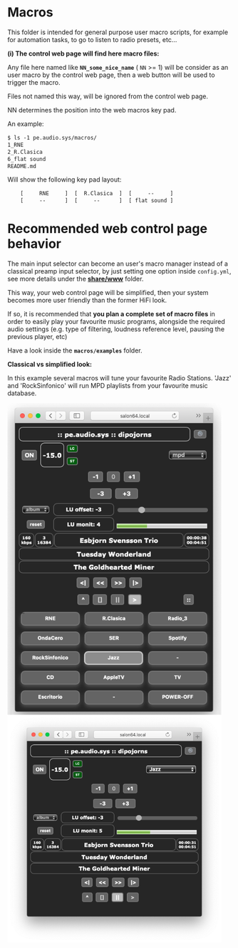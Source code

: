 # Macros
This folder is intended for general purpose user macro scripts, for example for automation tasks,
to go to listen to radio presets, etc...

**(i) The control web page will find here macro files:**

Any file here named like **`NN_some_nice_name`** ( `NN` >= 1) will be consider as an user macro by the control web page, then a web button will be used to trigger the macro.

Files not named this way, will be ignored from the control web page.

NN determines the position into the web macros key pad.

An example:

```
$ ls -1 pe.audio.sys/macros/
1_RNE
2_R.Clasica
6_flat sound
README.md
```

Will show the following key pad layout:

```
    [     RNE     ]  [  R.Clasica  ]  [     --     ]
    [     --      ]  [     --      ]  [ flat sound ]
```

# Recommended web control page behavior

The main input selector can become an user's macro manager instead of a classical preamp input selector, by just setting one option inside `config.yml`, see more details under the **[share/www](../share/www#configure-the-web-page-behavior)** folder.

This way, your web control page will be simplified, then your system becomes more user friendly than the former HiFi look.

If so, it is recommended that **you plan a complete set of macro files** in order to easily play your favourite music programs, alongside the required audio settings (e.g. type of filtering, loudness reference level, pausing the previous player, etc)

Have a look inside the **`macros/examples`** folder.

**Classical vs simplified look:**

In this example several macros will tune your favourite Radio Stations. 'Jazz' and 'RockSinfonico' will run MPD playlists from your favourite music database.

<a href="url"><img src="../doc/images/web%20inputs%20selector%20and%20macros%20buttons.png" align="center" width="480" ></a>
<a href="url"><img src="../doc/images/web%20macros%20selector.png" align="center" width="480" ></a>
